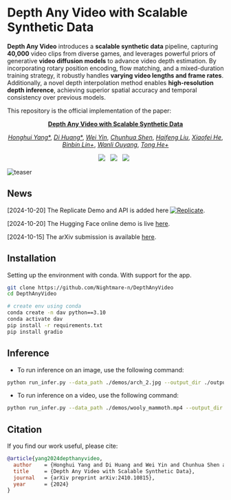 # Depth Any Video with Scalable Synthetic Data

**Depth Any Video** introduces a **scalable synthetic data** pipeline, capturing **40,000** video clips from diverse games, and leverages powerful priors of generative **video diffusion models** to advance video depth estimation. By incorporating rotary position encoding, flow matching, and a mixed-duration training strategy, it robustly handles **varying video lengths and frame rates**. Additionally, a novel depth interpolation method enables **high-resolution depth inference**, achieving superior spatial accuracy and temporal consistency over previous models.

This repository is the official implementation of the paper:
<div align='center'>

[**Depth Any Video with Scalable Synthetic Data**](http://arxiv.org/abs/2410.10815)

[*Honghui Yang**](https://hhyangcs.github.io/),
[*Di Huang**](https://dihuang.me/),
[*Wei Yin*](https://scholar.google.com/citations?user=ZIf_rtcAAAAJ),
[*Chunhua Shen*](https://scholar.google.com/citations?user=Ljk2BvIAAAAJ),
[*Haifeng Liu*](https://scholar.google.com/citations?user=oW108fUAAAAJ),
[*Xiaofei He*](https://scholar.google.com/citations?user=QLLFowsAAAAJ),
[*Binbin Lin+*](https://scholar.google.com/citations?user=Zmvq4KYAAAAJ),
[*Wanli Ouyang*](https://scholar.google.com/citations?user=pw_0Z_UAAAAJ),
[*Tong He+*](https://scholar.google.com/citations?user=kWADCMUAAAAJ)

<a href='https://arxiv.org/abs/2410.10815'><img src='https://img.shields.io/badge/arXiv-2410.10815-b31b1b.svg'></a> &nbsp;
<a href='https://depthanyvideo.github.io'><img src='https://img.shields.io/badge/Project-Page-Green'></a> &nbsp;
<a href='https://huggingface.co/spaces/hhyangcs/depth-any-video'><img src='https://img.shields.io/badge/%F0%9F%A4%97%20Hugging%20Face-Demo-blue'></a> &nbsp;
 
</div>

![teaser](assets/teaser.png)

## News

[2024-10-20] The Replicate Demo and API is added here [![Replicate](https://replicate.com/chenxwh/depth-any-video/badge)](https://replicate.com/chenxwh/depth-any-video).

[2024-10-20] The Hugging Face online demo is live [here](https://huggingface.co/spaces/hhyangcs/depth-any-video).

[2024-10-15] The arXiv submission is available [here](https://arxiv.org/abs/2410.10815).

## Installation

Setting up the environment with conda. With support for the app.

```bash
git clone https://github.com/Nightmare-n/DepthAnyVideo
cd DepthAnyVideo

# create env using conda
conda create -n dav python==3.10
conda activate dav
pip install -r requirements.txt
pip install gradio
```

## Inference
- To run inference on an image, use the following command:
```bash
python run_infer.py --data_path ./demos/arch_2.jpg --output_dir ./outputs/ --max_resolution 2048
```

- To run inference on a video, use the following command:
```bash
python run_infer.py --data_path ./demos/wooly_mammoth.mp4 --output_dir ./outputs/ --max_resolution 960
```

## Citation

If you find our work useful, please cite:

```bibtex
@article{yang2024depthanyvideo,
  author    = {Honghui Yang and Di Huang and Wei Yin and Chunhua Shen and Haifeng Liu and Xiaofei He and Binbin Lin and Wanli Ouyang and Tong He},
  title     = {Depth Any Video with Scalable Synthetic Data},
  journal   = {arXiv preprint arXiv:2410.10815},
  year      = {2024}
}
```
